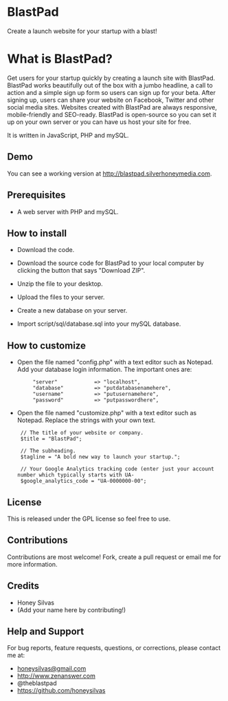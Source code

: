 # BlastPad
Create a launch website for your startup with a blast!  


# What is BlastPad?
Get users for your startup quickly by creating a launch site with BlastPad.  BlastPad works beautifully out of the box with a jumbo headline, a call to action and a simple sign up form so users can sign up for your beta.  After signing up, users can share your website on Facebook, Twitter and other social media sites.  Websites created with BlastPad are always responsive, mobile-friendly and SEO-ready.  BlastPad is open-source so you can set it up on your own server or you can have us host your site for free.

It is written in JavaScript, PHP and mySQL.


## Demo

You can see a working version at http://blastpad.silverhoneymedia.com. 


## Prerequisites

 - A web server with PHP and mySQL.

 
## How to install

 - Download the code.
  - Download the source code for BlastPad to your local computer by clicking the button that says "Download ZIP".
  - Unzip the file to your desktop.

 - Upload the files to your server.  
 
 - Create a new database on your server.
  - Import script/sql/database.sql into your mySQL database.

 
## How to customize

 - Open the file named "config.php" with a text editor such as Notepad.  
   Add your database login information.  The important ones are:
  
			"server" 			=> "localhost",
			"database" 			=> "putdatabasenamehere",
			"username" 			=> "putusernamehere",
			"password" 			=> "putpasswordhere",

 - Open the file named "customize.php" with a text editor such as Notepad.
   Replace the strings with your own text.
 
		// The title of your website or company.
		$title = "BlastPad";
	
		// The subheading.
		$tagline = "A bold new way to launch your startup.";
	
		// Your Google Analytics tracking code (enter just your account number which typically starts with UA-
		$google_analytics_code = "UA-0000000-00";


## License

This is released under the GPL license so feel free to use.


## Contributions

Contributions are most welcome!  Fork, create a pull request or email me for more information.


## Credits

 - Honey Silvas
 - (Add your name here by contributing!)


## Help and Support

For bug reports, feature requests, questions, or corrections, please contact me at:

 - honeysilvas@gmail.com
 - http://www.zenanswer.com
 - @theblastpad
 - https://github.com/honeysilvas



